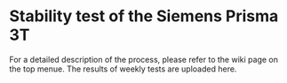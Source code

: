 # Stability test of the Siemens Prisma 3T	

For a detailed description of the process, please refer to the wiki page on the top menue. The results of weekly tests are uploaded here.
